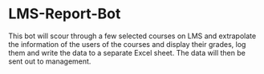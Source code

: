 # LMS-Report-Bot
This bot will scour through a few selected courses on LMS and extrapolate the information of the users of the courses and display their grades, log them and write the data to a separate Excel sheet. The data will then be sent out to management.
